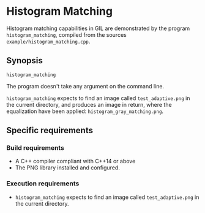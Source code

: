 # Histogram Matching

Histogram matching capabilities in GIL are demonstrated by the program `histogram_matching`, compiled from the sources `example/histogram_matching.cpp`.

## Synopsis
`histogram_matching`

The program doesn't take any argument on the command line.

`histogram_matching` expects to find an image called `test_adaptive.png` in the current directory, and produces an image in return, where the equalization have been applied: `histogram_gray_matching.png`.

## Specific requirements

### Build requirements
- A C++ compiler compliant with C++14 or above
- The PNG library installed and configured.

### Execution requirements
- `histogram_matching` expects to find an image called `test_adaptive.png` in the current directory.
